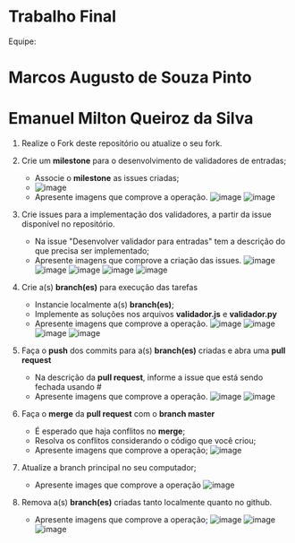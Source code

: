 # Trabalho Final

Equipe: 
# Marcos Augusto de Souza Pinto
# Emanuel Milton Queiroz da Silva

1. Realize o Fork deste repositório ou atualize o seu fork.
2. Crie um __milestone__ para o desenvolvimento de validadores de entradas;
    - Associe o __milestone__ as issues criadas;
    - ![image](https://user-images.githubusercontent.com/32426980/235177437-9b5917cb-0c16-4d62-a08b-0645e2f92b76.png)
    - Apresente imagens que comprove a operação.
     ![image](https://user-images.githubusercontent.com/32426980/235177278-73a6edea-8584-42a4-ba8c-1a389c44afa9.png)
     ![image](https://user-images.githubusercontent.com/32426980/235177647-6d1a02ef-346a-4953-b9a9-22fcd140c4fc.png)



3. Crie issues para a implementação dos validadores, a partir da issue disponível no repositório.
    - Na issue "Desenvolver validador para entradas" tem a descrição do que precisa ser implementado;
    - Apresente imagens que comprove a criação das issues.
     ![image](https://user-images.githubusercontent.com/32426980/235177777-9f1feb4b-481a-45d2-b548-50a2ad2ef41b.png)
     ![image](https://user-images.githubusercontent.com/32426980/235177842-f51440d9-4e3b-4a32-a5ce-e3601839dae8.png)
     ![image](https://user-images.githubusercontent.com/32426980/235177926-38a394f3-56ad-4e45-a5e0-8dc102fd1c7d.png)
     ![image](https://user-images.githubusercontent.com/32426980/235178013-51178f16-de76-4978-8156-a27a62c2264d.png)
     ![image](https://user-images.githubusercontent.com/32426980/235178164-e3384f37-efd7-4b04-a3ba-28f198891cab.png)

4. Crie a(s) __branch(es)__ para execução das tarefas
    - Instancie localmente a(s) __branch(es)__;
    - Implemente as soluções nos arquivos __validador.js__ e __validador.py__
    - Apresente imagens que comprove a operação.
     ![image](https://user-images.githubusercontent.com/32426980/235178354-ae1ca69b-16c1-4df5-9e55-6f1147a5b145.png)
     ![image](https://user-images.githubusercontent.com/32426980/235178440-67d3ebfb-a37e-4657-9114-923884fb81af.png)
     ![image](https://user-images.githubusercontent.com/32426980/235178495-0ae2379c-b569-41ed-a701-d84478b0d6f3.png)
     ![image](https://user-images.githubusercontent.com/32426980/235178568-15c6d2af-c5c2-4197-83c6-bc60fc789565.png)



5. Faça o __push__ dos commits para a(s) __branch(es)__ criadas e abra uma __pull request__
    - Na descrição da __pull request__, informe a issue que está sendo fechada usando #
    - Apresente imagens que comprove a operação.
     ![image](https://user-images.githubusercontent.com/32426980/235178933-debcf84d-a5e0-4afa-82fa-a0f334f783cf.png)
     ![image](https://user-images.githubusercontent.com/32426980/235179216-e3d0cb96-ba5f-4fb9-bd5e-bdfed63f5f24.png)


6. Faça o __merge__ da __pull request__ com o __branch master__
    - É esperado que haja conflitos no __merge__; 
    - Resolva os conflitos considerando o código que você criou;
    - Apresente imagens que comprove a operação;
     ![image](https://user-images.githubusercontent.com/32426980/235179352-b70e5757-d75f-4f1b-86b1-b69a025163bd.png)

7. Atualize a branch principal no seu computador;
    - Apresente images que comprove a operação
     ![image](https://user-images.githubusercontent.com/32426980/235180105-dbbd9d65-e4ad-49b3-95e8-0dc5df3ac46c.png)

8. Remova a(s) __branch(es)__ criadas tanto localmente quanto no github.
    - Apresente imagens que comprove a operação;
     ![image](https://user-images.githubusercontent.com/32426980/235180474-100b8d17-e3a3-44d2-8e1e-e917f0c34c7a.png)
     ![image](https://user-images.githubusercontent.com/32426980/235180688-1dfaa706-ba45-4941-8c00-adccb66c3694.png)
     ![image](https://user-images.githubusercontent.com/32426980/235182191-a545dcc0-0ced-4486-b3f8-78a2e8d77be5.png)

